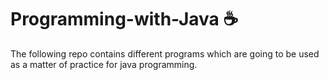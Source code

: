 # Programming-with-Java ☕️

The following repo contains different programs which are going to be used as a matter of practice for java programming.